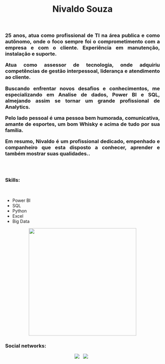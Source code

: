 <h1 align='center'>Nivaldo Souza</h1>
</br>
<h3 align='justify'>25 anos, atua como profissional de TI na área publica e como autônomo, onde o foco sempre foi o comprometimento com a empresa e com o cliente. Experiência em manutenção, instalação e suporte.

Atua como assessor de tecnologia, onde adquiriu competências de gestão interpessoal, liderança e atendimento ao cliente.

Buscando enfrentar novos desafios e conhecimentos, me especializando em Analise de dados, Power BI e SQL, almejando assim se tornar um grande profissional de Analytics.

Pelo lado pessoal é uma pessoa bem humorada, comunicativa, amante de esportes, um bom Whisky e acima de tudo por sua família.

Em resumo, Nivaldo é um profissional dedicado, empenhado e companheiro que esta disposto a conhecer, aprender e também mostrar suas qualidades..<h3>
</br>
<h3>Skills:</h3>
</br>
<ul>
  <li>Power BI</li>
  <li>SQL</li>
  <li>Python</li>
  <li>Excel</li>
  <li>Big Data</li>
</ul>

<p align='center'>
  <a href="#"><img src="https://github-readme-stats.vercel.app/api?username=nivaldosouza27&show_icons=true&count_private=true&theme=dark" width="350"></a>
</p>

<h3>Social networks:</h3>
<p align='center'>
  <a href="https://www.linkedin.com/in/nivaldo-de-souza-martins-a44221198/" target="_blank"><img src="https://img.shields.io/badge/linkedin-%230077B5.svg?&style=for-the-badge&logo=linkedin&logoColor=white" /></a>&nbsp;&nbsp;
  <a href="https://www.instagram.com/nivaldo.souzaa" target="_blank"><img src="https://img.shields.io/badge/instagram-%23E4405F.svg?&style=for-the-badge&logo=instagram&logoColor=white" /></a>&nbsp;&nbsp;
</P>
